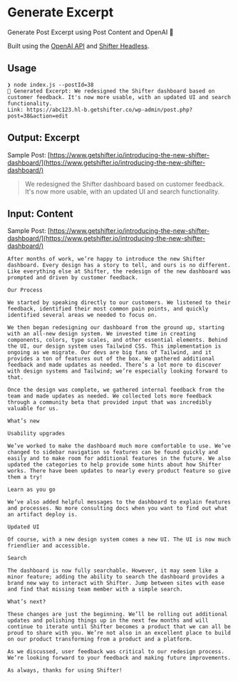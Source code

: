 # Generate Excerpt

Generate Post Excerpt using Post Content and OpenAI 🤖

Built using the [OpenAI API](https://openai.com/api/) and [Shifter Headless](https://www.getshifter.io).

## Usage
```
❯ node index.js --postId=38
🤖 Generated Excerpt: We redesigned the Shifter dashboard based on customer feedback. It's now more usable, with an updated UI and search functionality.
Link: https://abc123.hl-b.getshifter.co/wp-admin/post.php?post=38&action=edit
```

## Output: Excerpt
Sample Post:
[https://www.getshifter.io/introducing-the-new-shifter-dashboard/](https://www.getshifter.io/introducing-the-new-shifter-dashboard/)

> We redesigned the Shifter dashboard based on customer feedback. It's now more usable, with an updated UI and search functionality.

## Input: Content
Sample Post:
[https://www.getshifter.io/introducing-the-new-shifter-dashboard/](https://www.getshifter.io/introducing-the-new-shifter-dashboard/)
```
After months of work, we’re happy to introduce the new Shifter dashboard. Every design has a story to tell, and ours is no different. Like everything else at Shifter, the redesign of the new dashboard was prompted and driven by customer feedback. 

Our Process

We started by speaking directly to our customers. We listened to their feedback, identified their most common pain points, and quickly identified several areas we needed to focus on.

We then began redesigning our dashboard from the ground up, starting with an all-new design system. We invested time in creating components, colors, type scales, and other essential elements. Behind the UI, our design system uses Tailwind CSS. This implementation is ongoing as we migrate. Our devs are big fans of Tailwind, and it provides a ton of features out of the box. We gathered additional feedback and made updates as needed. There’s a lot more to discover with design systems and Tailwind; we’re especially looking forward to that.

Once the design was complete, we gathered internal feedback from the team and made updates as needed. We collected lots more feedback through a community beta that provided input that was incredibly valuable for us.

What’s new

Usability upgrades

We’ve worked to make the dashboard much more comfortable to use. We’ve changed to sidebar navigation so features can be found quickly and easily and to make room for additional features in the future. We also updated the categories to help provide some hints about how Shifter works. There have been updates to nearly every product feature so give them a try!

Learn as you go

We’ve also added helpful messages to the dashboard to explain features and processes. No more consulting docs when you want to find out what an artifact deploy is.

Updated UI

Of course, with a new design system comes a new UI. The UI is now much friendlier and accessible. 

Search

The dashboard is now fully searchable. However, it may seem like a minor feature; adding the ability to search the dashboard provides a brand new way to interact with Shifter. Jump between sites with ease and find that missing team member with a simple search. 

What’s next?

These changes are just the beginning. We’ll be rolling out additional updates and polishing things up in the next few months and will continue to iterate until Shifter becomes a product that we can all be proud to share with you. We’re not also in an excellent place to build on our product transforming from a product and a platform. 

As we discussed, user feedback was critical to our redesign process. We’re looking forward to your feedback and making future improvements. 

As always, thanks for using Shifter!
```